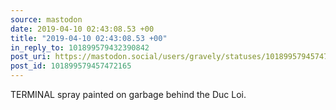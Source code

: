 ```yaml
---
source: mastodon
date: 2019-04-10 02:43:08.53 +00
title: "2019-04-10 02:43:08.53 +00"
in_reply_to: 101899579432390842
post_uri: https://mastodon.social/users/gravely/statuses/101899579457472165
post_id: 101899579457472165
---
```

TERMINAL spray painted on garbage behind the Duc Loi.


